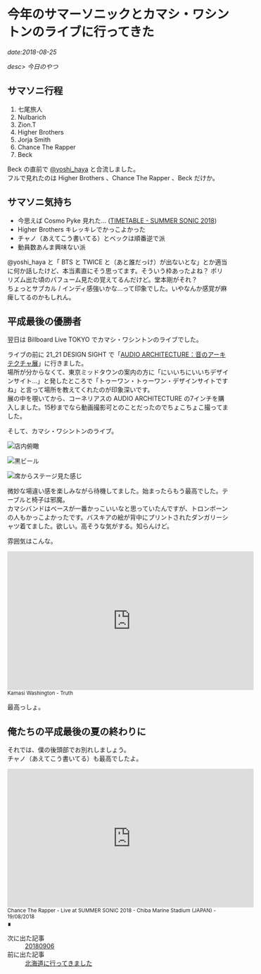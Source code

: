# 今年のサマーソニックとカマシ・ワシントンのライブに行ってきた

*date:2018-08-25*

*desc> 今日のやつ*

## サマソニ行程
1. 七尾旅人
1. Nulbarich
1. Zion.T
1. Higher Brothers
1. Jorja Smith
1. Chance The Rapper
1. Beck

Beck の直前で [@yoshi_haya](https://twitter.com/yoshi_haya) と合流しました。  
フルで見れたのは Higher Brothers 、Chance The Rapper 、Beck だけか。

## サマソニ気持ち
- 今思えば Cosmo Pyke 見れた… ([TIMETABLE - SUMMER SONIC 2018](https://summer-sonic-e4f01.firebaseapp.com/))
- Higher Brothers キレッキレでかっこよかった
- チャノ（あえてこう書いてる）とベックは順番逆で派
- 動員数あんま興味ない派

@yoshi_haya と「 BTS と TWICE と（あと誰だっけ）が出ないとな」とか適当に何か話したけど、本当素直にそう思ってます。そういう枠あったよね？ ポリリズム出た頃のパフューム見たの覚えてるんだけど。堂本剛がそれ？  
ちょっとサブカル / インディ感強いかな…って印象でした。いやなんか感覚が麻痺してるのかもしれん。

## 平成最後の優勝者
翌日は Billboard Live TOKYO でカマシ・ワシントンのライブでした。

ライブの前に 21_21 DESIGN SIGHT で「[AUDIO ARCHITECTURE：音のアーキテクチャ展](http://www.2121designsight.jp/program/audio_architecture/)」に行きました。  
場所が分からなくて、東京ミッドタウンの案内の方に「にいいちにいいちデザインサイト…」と発したところで「トゥーワン・トゥーワン・デザインサイトですね」と言って場所を教えてくれたのが印象深いです。  
展の中を覗いてから、コーネリアスの AUDIO ARCHITECTURE の7インチを購入しました。15秒までなら動画撮影可とのことだったのでちょこちょこ撮ってました。

そして、カマシ・ワシントンのライブ。  

![店内俯瞰](https://lh3.googleusercontent.com/pw/AM-JKLVEXx8Fg3XdvHkk8gfpkip4P_Cl-H6_X1QIfNp1iiabpK08_AmVWS7qwakJ-y3pXvwW8rt3ozIPky06gpfBqI2MatUJeBIrjWFLbrDZYOlQ3g-5gzbrTMBLBAwi04M7It5I1P1-nXuLXJhuNPOUacPxng=w780-h1040)

![黒ビール](https://lh3.googleusercontent.com/pw/AM-JKLVIKKyxlS356mhgFOK33kPnG0lNyyJl_o8Tj3-czhM3hjb3-wnj9E-GeVxuW827waUzTGfAy0vffAuj6sB10j4WP6aVW9t2KHnbP6G9o2_lXxJDKB3FeGZkc_c3TLhh_ZlbPIFAmp0TLQ8ZouxOS4kNNw=w780-h585)

![席からステージ見た感じ](https://lh3.googleusercontent.com/pw/AM-JKLXLfaGjxu2D_zVDNPlgys0kWanYuLkrBA9RzV3P8wp7Q4QNyiKlV_iQxBo258KOLpWci3oBEvFL7kD4VWOoJySi2z9_ZsdKZuBkejJdRY5WBQYMA_CkBAZAtxxL0GYyZ6kn42D4-kcrEY8Ltuxt9eOYTQ=w780-h1040)

微妙な場違い感を楽しみながら待機してました。始まったらもう最高でした。テーブルと椅子は邪魔。  
カマシバンドはベースが一番かっこいいなと思っていたんですが、トロンボーンの人もかっこよかったです。バスキアの絵が背中にプリントされたダンガリーシャツ着てました。欲しい。高そうな気がする。知らんけど。

雰囲気はこんな。

<iframe width="560" height="315" src="https://www.youtube.com/embed/OxzIuLD1R98" title="YouTube video player" frameborder="0" allow="accelerometer; autoplay; clipboard-write; encrypted-media; gyroscope; picture-in-picture" allowfullscreen></iframe>
<br>
<small>Kamasi Washington - Truth</small>

最高っしょ。

## 俺たちの平成最後の夏の終わりに
それでは、僕の後頭部でお別れしましょう。  
チャノ（あえてこう書いてる）も最高でしたよ。

<iframe width="560" height="315" src="https://www.youtube.com/embed/LZKC3pRzmZk" title="YouTube video player" frameborder="0" allow="accelerometer; autoplay; clipboard-write; encrypted-media; gyroscope; picture-in-picture" allowfullscreen></iframe>
<br>
<small>Chance The Rapper - Live at SUMMER SONIC 2018 - Chiba Marine Stadium (JAPAN) - 19/08/2018</small>

<footer>&#8718;</footer><nav class="post-recent"><dl><dt>次に出た記事</dt><dd><a href="20180906">20180906</a></dd><dt>前に出た記事</dt><dd><a href="trip-to-hkd">北海道に行ってきました</a></dd></dl></nav>